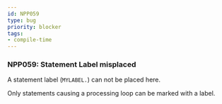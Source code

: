 ```yaml
---
id: NPP059
type: bug
priority: blocker
tags:
- compile-time 
---
```


### NPP059: Statement Label misplaced
A statement label (`MYLABEL.`) can not be placed here.

Only statements causing a processing loop can be marked with a label.
